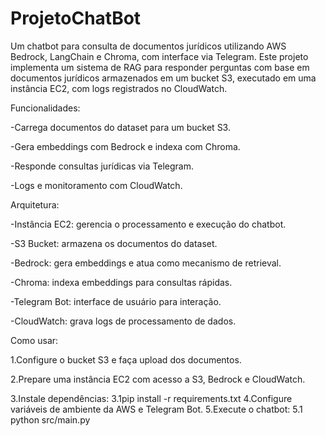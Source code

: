# ProjetoChatBot
Um chatbot para consulta de documentos jurídicos utilizando AWS Bedrock, LangChain e Chroma, com interface via Telegram. Este projeto implementa um sistema de RAG para responder perguntas com base em documentos jurídicos armazenados em um bucket S3, executado em uma instância EC2, com logs registrados no CloudWatch.

Funcionalidades:

  -Carrega documentos do dataset para um bucket S3.
  
  -Gera embeddings com Bedrock e indexa com Chroma.
  
  -Responde consultas jurídicas via Telegram.
  
  -Logs e monitoramento com CloudWatch.

Arquitetura:

  -Instância EC2: gerencia o processamento e execução do chatbot.
  
  -S3 Bucket: armazena os documentos do dataset.
  
  -Bedrock: gera embeddings e atua como mecanismo de retrieval.
  
  -Chroma: indexa embeddings para consultas rápidas.
  
  -Telegram Bot: interface de usuário para interação.

  -CloudWatch: grava logs de processamento de dados.

Como usar:

  1.Configure o bucket S3 e faça upload dos documentos.

  2.Prepare uma instância EC2 com acesso a S3, Bedrock e CloudWatch.

  3.Instale dependências:
    3.1pip install -r requirements.txt
  4.Configure variáveis de ambiente da AWS e Telegram Bot.
  5.Execute o chatbot:
    5.1 python src/main.py

